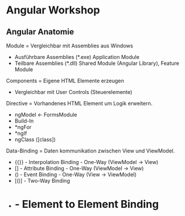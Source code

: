 # Angular Workshop

## Angular Anatomie

Module      =       Vergleichbar mit Assemblies aus Windows
- Ausführbare Assemblies (*.exe)
Application Module
- Teilbare Assemblies (*.dll)
Shared Module (Angular Library), Feature Module

Components  =       Eigene HTML Elemente erzeugen
- Vergleichbar mit User Controls (Steuerelemente)

Directive   =       Vorhandenes HTML Element um Logik erweitern.
- ngModel <- FormsModule
- Build-In
- *ngFor
- *ngIf
- ngClass ([class])

Data-Binding =      Daten kommunikation zwischen View und ViewModel.
- {{}} - Interpolation Binding - One-Way (ViewModel -> View)
- [] - Attribute Binding - One-Way (ViewModel -> View)
- () - Event Binding - One-Way (View -> ViewModel)
- [()] - Two-Way Binding
- # - Element to Element Binding
